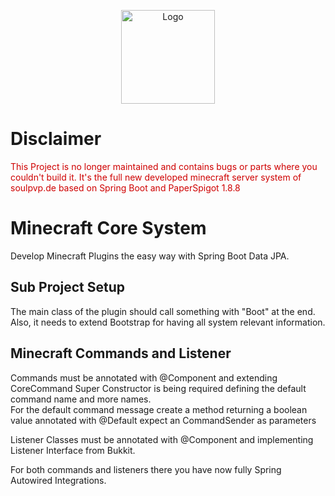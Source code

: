 <p align="center">
    <img src="https://arematics.com/assets/icons/arematics-logo.svg" width="150" title="Arematics Logo" 
    alt="Logo">
</p>

# Disclaimer
<span style="color:#CF0000">This Project is  no longer maintained and contains bugs or parts where you couldn't build it. It's the full new developed
minecraft server system of soulpvp.de based on Spring Boot and PaperSpigot 1.8.8</span>

# Minecraft Core System
Develop Minecraft Plugins the easy way with Spring Boot Data JPA.

## Sub Project Setup
The main class of the plugin should call something with "Boot" at the end. 
Also, it needs to extend Bootstrap for having all system relevant information.

## Minecraft Commands and Listener
Commands must be annotated with @Component and extending CoreCommand Super Constructor is being required defining 
the default command name and more names.    
For the default command message create a method returning a boolean value annotated with @Default expect an CommandSender as parameters

Listener Classes must be annotated with @Component and implementing Listener Interface from Bukkit.

For both commands and listeners there you have now fully Spring Autowired Integrations.

